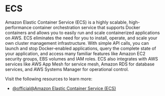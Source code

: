 # ECS

Amazon Elastic Container Service (ECS) is a highly scalable, high-performance container orchestration service that supports Docker containers and allows you to easily run and scale containerized applications on AWS. ECS eliminates the need for you to install, operate, and scale your own cluster management infrastructure. With simple API calls, you can launch and stop Docker-enabled applications, query the complete state of your application, and access many familiar features like Amazon EC2 security groups, EBS volumes and IAM roles. ECS also integrates with AWS services like AWS App Mesh for service mesh, Amazon RDS for database services, and AWS Systems Manager for operational control.

Visit the following resources to learn more:

- [@official@Amazon Elastic Container Service (ECS)](https://docs.aws.amazon.com/AmazonECS/latest/developerguide/Welcome.html)
